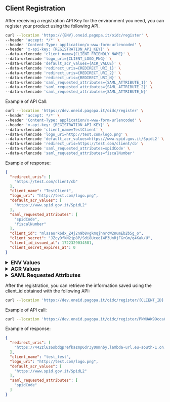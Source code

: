## Client Registration

After receiving a registration API Key for the environment you need, you can
register
your product using the following API.

```bash
curl --location 'https://{ENV}.oneid.pagopa.it/oidc/register' \
--header 'accept: */*' \
--header 'Content-Type: application/x-www-form-urlencoded' \
--header 'x-api-key: {REGISTRATION_API_KEY}' \
--data-urlencode 'client_name={CLIENT_FRIENDLY_NAME}' \
--data-urlencode 'logo_uri={CLIENT_LOGO_PNG}' \
--data-urlencode 'default_acr_values={ACR_VALUE}' \
--data-urlencode 'redirect_uris={REDIRECT_URI_1}' \
--data-urlencode 'redirect_uris={REDIRECT_URI_2}' \
--data-urlencode 'redirect_uris={REDIRECT_URI_N}' \
--data-urlencode 'saml_requested_attributes={SAML_ATTRIBUTE_1}' \
--data-urlencode 'saml_requested_attributes={SAML_ATTRIBUTE_2}' \
--data-urlencode 'saml_requested_attributes={SAML_ATTRIBUTE_N}'
```

Example of API Call:

```bash
curl --location 'https://dev.oneid.pagopa.it/oidc/register' \
--header 'accept: */*' \
--header 'Content-Type: application/x-www-form-urlencoded' \
--header 'x-api-key: {REGISTRATION_API_KEY}' \
--data-urlencode 'client_name=TestClient' \
--data-urlencode 'logo_uri=http://test.com/logo.png' \
--data-urlencode 'default_acr_values=https://www.spid.gov.it/SpidL2' \
--data-urlencode 'redirect_uris=https://test.com/client/cb' \
--data-urlencode 'saml_requested_attributes=spidCode' \
--data-urlencode 'saml_requested_attributes=fiscalNumber'
```

Example of response:

```json
{
  "redirect_uris": [
    "https://test.com/client/cb"
  ],
  "client_name": "TestClient",
  "logo_uri": "http://test.com/logo.png",
  "default_acr_values": [
    "https://www.spid.gov.it/SpidL2"
  ],
  "saml_requested_attributes": [
    "spidCode",
    "fiscalNumber"
  ],
  "client_id": "mlssaurk6dx_Z4j2n9b8vgkmqjhnrcW2numEb2b5g_o",
  "client_secret": "JZcyDfkN2jp8P/Sdi8UceoI4P3UnRjFGrGm/q4Kak/U",
  "client_id_issued_at": 1722329034581,
  "client_secret_expires_at": 0
}
```

<details>
<summary style="font-size:1.17em; font-weight:bold;">ENV Values</summary>

List of possible ENV values

| Environment |
|-------------|
| dev         |
| uat         |
| prod        |

</details>
<details>
<summary style="font-size:1.17em; font-weight:bold;">ACR Values</summary>

List of possible ACR values

| ACR                            |
|--------------------------------|
| https://www.spid.gov.it/SpidL2 |
| https://www.spid.gov.it/SpidL3 |

</details>
<details>
<summary style="font-size:1.17em; font-weight:bold;">SAML Requested Attributes</summary>

List of possible SAML Requested Attributes

| Attribute          |
|--------------------|
| spidCode           |
| name               |
| familyName         |
| placeOfBirth       |
| countyOfBirth      |
| dateOfBirth        |
| gender             |
| companyName        |
| registeredOffice   |
| fiscalNumber       |
| ivaCode            |
| idCard             |
| mobilePhone        |
| email              |
| address            |
| expirationDate     |
| digitalAddress     |
| domicileAddress    |
| domicilePlace      |
| domicilePostalCode |
| domicileProvince   |
| domicileCountry    |
| qualification      |
| commonName         |
| surname            |
| givenName          |
| preferredUsername  |
| title              |
| userCertificate    |
| employeeNumber     |
| orgUnitName        |
| preferredLanguage  |
| country            |
| stateOrProvince    |
| city               |
| postalCode         |
| street             |

</details>


After the registration, you can retrieve the information saved using the client_id obtained with the
following API:

```bash
curl --location 'https://dev.oneid.pagopa.it/oidc/register/{CLIENT_ID}'
```

Example of API call:

```bash
curl --location 'https://dev.oneid.pagopa.it/oidc/register/PkWUAK99cca6MQ0QtC91Qsff6h5hMFb1bXsz9mpGd94'
```

Example of response:

```json
{
  "redirect_uris": [
    "https://442zl6z6sbdqprefkazmp6dr3y0nmnby.lambda-url.eu-south-1.on.aws/client/cb"
  ],
  "client_name": "test_test",
  "logo_uri": "http://test.com/logo.png",
  "default_acr_values": [
    "https://www.spid.gov.it/SpidL2"
  ],
  "saml_requested_attributes": [
    "spidCode"
  ]
}
```